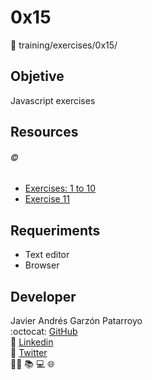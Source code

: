 # 0x15
:open_file_folder: training/exercises/0x15/

## Objetive
Javascript exercises

## Resources
###### :copyright:
* [Exercises: 1 to 10](https://github.com/DorianDesings/js2018/blob/master/Clase%2014/ejercicios.md)
* [Exercise 11](https://github.com/DorianDesings/js2018/blob/master/Clase%2020/scripts.js)
## Requeriments
* Text editor
* Browser

## Developer
Javier Andrés Garzón Patarroyo  
:octocat: [GitHub](https://github.com/javierandresgp/)  
:link: [Linkedin](https://www.linkedin.com/in/javierandresgp/)  
:link: [Twitter](https://twitter.com/javierandresgp0)  
:man_technologist: :books: :computer: :globe_with_meridians: